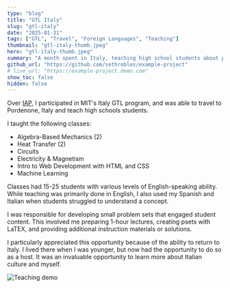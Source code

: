 ```yaml
---
type: "blog"
title: "GTL Italy"
slug: "gtl-italy"
date: "2025-01-31"
tags: ["GTL", "Travel", "Foreign Languages", "Teaching"]
thumbnail: "gtl-italy-thumb.jpeg"
hero: "gtl-italy-thumb.jpeg"
summary: "A month spent in Italy, teaching high school students about physics, electronics, web development, and machine learning."
github_url: "https://github.com/sethrobles/example-project"
# live_url: "https://example-project.demo.com"
show_toc: false
hidden: false
---
```



<!-- # This is the description -->
Over [IAP](https://elo.mit.edu/iap/), I participated in MIT's Italy GTL program, and was able to travel to Pordenone, Italy and teach high schools students.

I taught the following classes:

- Algebra-Based Mechanics (2)
- Heat Transfer (2)
- Circuits
- Electricity & Magnetism
- Intro to Web Development with HTML and CSS
- Machine Learning

Classes had 15-25 students with various levels of English-speaking ability. While teaching was primarily done in English, I also used my Spanish and Italian when students struggled to understand a concept.

I was responsible for developing small problem sets that engaged student content. This involved me preparing 1-hour lectures, creating psets with LaTEX, and providing additional instruction materials or solutions.

I particularly appreciated this opportunity because of the ability to return to Italy. I lived there when I was younger, but now had the opportunity to do so as a host. It was an invaluable opportunity to learn more about Italian culture and myself.

![Teaching demo](gtl-experiment.jpeg)
